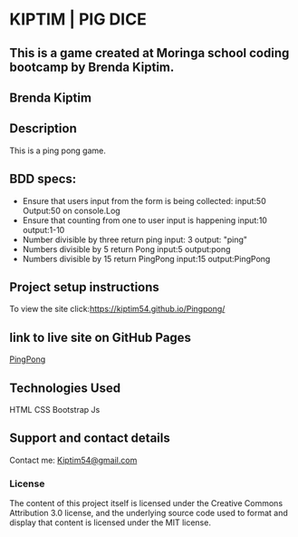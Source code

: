 # KIPTIM | PIG DICE

## This is a  game created at Moringa school coding bootcamp by Brenda Kiptim.

## **Brenda Kiptim**

## Description

This is a ping pong game.

## BDD specs:
* Ensure that users input from the form is being collected:
  input:50
  Output:50 on console.Log
* Ensure that counting from one to user input is happening
  input:10
  output:1-10
* Number divisible by three return ping
  input: 3
  output: "ping"
* Numbers divisible by 5 return Pong
  input:5
  output:pong
* Numbers divisible by 15 return PingPong
  input:15
  output:PingPong

## Project setup instructions

To view the site click:https://kiptim54.github.io/Pingpong/

## link to live site on GitHub Pages

[PingPong](https://kiptim54.github.io/Pingpong/)

## Technologies Used

HTML CSS Bootstrap Js

## Support and contact details

Contact me: Kiptim54@gmail.com

### License

The content of this project itself is licensed under the Creative Commons Attribution 3.0 license, and the underlying source code used to format and display that content is licensed under the MIT license.
